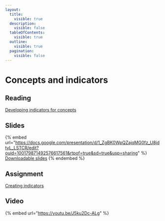 ```yaml
---
layout:
  title:
    visible: true
  description:
    visible: false
  tableOfContents:
    visible: true
  outline:
    visible: true
  pagination:
    visible: false
---
```


# Concepts and indicators

## Reading

[Developing indicators for concepts](https://drive.google.com/file/d/1ggDibpICdeFnltrH056aHAIKze7wT4-j/view?usp=sharing)

## Slides

{% embed url="https://docs.google.com/presentation/d/1_ZgBK0WpQZajqMG0fz_U8jdtyL_LSTCR/edit?ouid=100179871492576617561&rtpof=true&sd=true&usp=sharing" %}
[Downloadable slides](https://docs.google.com/presentation/d/1\_ZgBK0WpQZajqMG0fz\_U8jdtyL\_LSTCR/edit?usp=sharing\&ouid=100179871492576617561\&rtpof=true\&sd=true)
{% endembed %}

## Assignment

[Creating indicators](https://docs.google.com/document/d/1z41qA3e25LsjZ2VKeqWfFEIqG2sa1JLv/edit?usp=sharing\&ouid=100179871492576617561\&rtpof=true\&sd=true)

## Video

{% embed url="https://youtu.be/J5ku2Dc-ALg" %}
